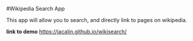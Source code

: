 
#Wikipedia Search App

This app will allow you to search, and directly link to pages on wikipedia.

**link to demo** https://jacalin.github.io/wikisearch/
